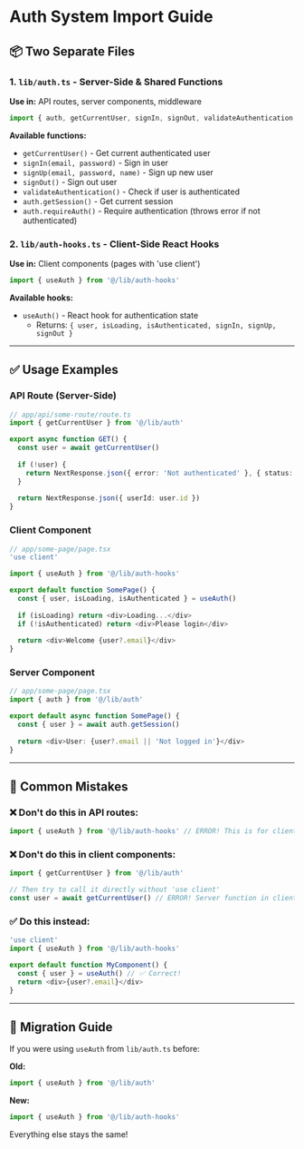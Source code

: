 # Auth System Import Guide

## 📦 Two Separate Files

### 1. `lib/auth.ts` - Server-Side & Shared Functions
**Use in:** API routes, server components, middleware

```typescript
import { auth, getCurrentUser, signIn, signOut, validateAuthentication } from '@/lib/auth'
```

**Available functions:**
- `getCurrentUser()` - Get current authenticated user
- `signIn(email, password)` - Sign in user
- `signUp(email, password, name)` - Sign up new user  
- `signOut()` - Sign out user
- `validateAuthentication()` - Check if user is authenticated
- `auth.getSession()` - Get current session
- `auth.requireAuth()` - Require authentication (throws error if not authenticated)

### 2. `lib/auth-hooks.ts` - Client-Side React Hooks
**Use in:** Client components (pages with 'use client')

```typescript
import { useAuth } from '@/lib/auth-hooks'
```

**Available hooks:**
- `useAuth()` - React hook for authentication state
  - Returns: `{ user, isLoading, isAuthenticated, signIn, signUp, signOut }`

---

## ✅ Usage Examples

### API Route (Server-Side)
```typescript
// app/api/some-route/route.ts
import { getCurrentUser } from '@/lib/auth'

export async function GET() {
  const user = await getCurrentUser()
  
  if (!user) {
    return NextResponse.json({ error: 'Not authenticated' }, { status: 401 })
  }
  
  return NextResponse.json({ userId: user.id })
}
```

### Client Component
```typescript
// app/some-page/page.tsx
'use client'

import { useAuth } from '@/lib/auth-hooks'

export default function SomePage() {
  const { user, isLoading, isAuthenticated } = useAuth()
  
  if (isLoading) return <div>Loading...</div>
  if (!isAuthenticated) return <div>Please login</div>
  
  return <div>Welcome {user?.email}</div>
}
```

### Server Component
```typescript
// app/some-page/page.tsx
import { auth } from '@/lib/auth'

export default async function SomePage() {
  const { user } = await auth.getSession()
  
  return <div>User: {user?.email || 'Not logged in'}</div>
}
```

---

## 🚨 Common Mistakes

### ❌ Don't do this in API routes:
```typescript
import { useAuth } from '@/lib/auth-hooks' // ERROR! This is for client components only
```

### ❌ Don't do this in client components:
```typescript
import { getCurrentUser } from '@/lib/auth'

// Then try to call it directly without 'use client'
const user = await getCurrentUser() // ERROR! Server function in client component
```

### ✅ Do this instead:
```typescript
'use client'
import { useAuth } from '@/lib/auth-hooks'

export default function MyComponent() {
  const { user } = useAuth() // ✅ Correct!
  return <div>{user?.email}</div>
}
```

---

## 📝 Migration Guide

If you were using `useAuth` from `lib/auth.ts` before:

**Old:**
```typescript
import { useAuth } from '@/lib/auth'
```

**New:**
```typescript
import { useAuth } from '@/lib/auth-hooks'
```

Everything else stays the same!

